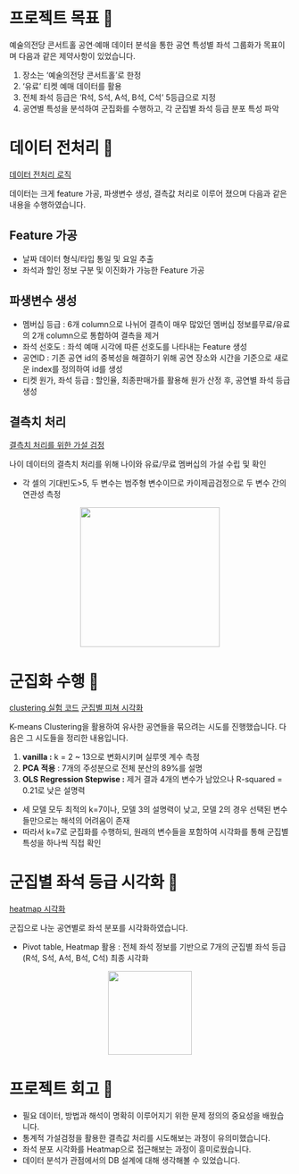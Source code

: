 # 프로젝트 목표 📌

예술의전당 콘서트홀 공연·예매 데이터 분석을 통한 공연 특성별 좌석 그룹화가 목표이며 다음과 같은 제약사항이 있었습니다.

1. 장소는 ‘예술의전당 콘서트홀’로 한정
2. ‘유료’ 티켓 예매 데이터를 활용
3. 전체 좌석 등급은 ‘R석, S석, A석, B석, C석’ 5등급으로 지정
4. 공연별 특성을 분석하여 군집화를 수행하고, 각 군집별 좌석 등급 분포 특성 파악

# 데이터 전처리 📌
[데이터 전처리 로직](https://github.com/Team-HandL/SAC/blob/main/basic.ipynb)

데이터는 크게 feature 가공, 파생변수 생성, 결측값 처리로 이루어 졌으며 다음과 같은 내용을 수행하였습니다.  

## Feature 가공

- 날짜 데이터 형식/타입 통일 및 요일 추출
- 좌석과 할인 정보 구분 및 이진화가 가능한 Feature 가공

## 파생변수 생성

- 멤버십 등급 : 6개 column으로 나뉘어 결측이 매우 많았던 멤버십 정보를무료/유료의 2개 column으로 통합하여 결측을 제거
- 좌석 선호도 : 좌석 예매 시각에 따른 선호도를 나타내는 Feature 생성
- 공연ID : 기존 공연 id의 중복성을 해결하기 위해 공연 장소와 시간을 기준으로  새로운 index를 정의하여 id를 생성
- 티켓 원가, 좌석 등급 : 할인율, 최종판매가를 활용해 원가 산정 후, 공연별 좌석 등급 생성

## 결측치 처리

[결측치 처리를 위한 가설 검정](https://github.com/Team-HandL/SAC/blob/main/EDA.ipynb)

나이 데이터의 결측치 처리를 위해 나이와 유료/무료 멤버십의  가설 수립 및 확인
- 각 셀의 기대빈도>5, 두 변수는 범주형 변수이므로 카이제곱검정으로 두 변수 간의 연관성 측정

<p align='center'><img src="https://github.com/Team-HandL/SAC/assets/77615059/e54fa56f-36e3-4e9e-b164-006ff13451f5" height=250></p>

# 군집화 수행 📌

[clustering 실험 코드](https://github.com/Team-HandL/SAC/blob/main/02_ML_Modeling.ipynb)
[군집별 피쳐 시각화](https://github.com/Team-HandL/SAC/blob/main/03_Data_Analysis.ipynb)
  
K-means Clustering을 활용하여 유사한 공연들을 묶으려는 시도를 진행했습니다. 다음은 그 시도들을 정리한 내용입니다.

1. **vanilla :** k = 2 ~ 13으로 변화시키며 실루엣 계수 측정
2. **PCA 적용** : 7개의 주성분으로 전체 분산의 89%를 설명
3. **OLS** **Regression Stepwise :** 제거 결과 4개의 변수가 남았으나 R-squared = 0.21로 낮은 설명력

- 세 모델 모두 최적의 k=7이나, 모델 3의 설명력이 낮고, 모델 2의 경우 선택된 변수들만으로는 해석의 어려움이 존재
- 따라서 k=7로 군집화를 수행하되, 원래의 변수들을 포함하여 시각화를 통해 군집별 특성을 하나씩 직접 확인

# 군집별 좌석 등급 시각화 📌

[heatmap 시각화](https://github.com/Team-HandL/SAC/blob/main/05_Cluster_Visualization.ipynb)

군집으로 나눈 공연별로 좌석 분포를 시각화하였습니다.  

- Pivot table, Heatmap 활용 : 전체 좌석 정보를 기반으로 7개의 군집별 좌석 등급(R석, S석, A석, B석, C석) 최종 시각화
<p align='center'><img src="https://github.com/Team-HandL/SAC/assets/77615059/eadb5233-374e-4cbc-8259-b40dba8488dc" height=150></p>

# 프로젝트 회고 📌

- 필요 데이터, 방법과 해석이 명확히 이루어지기 위한 문제 정의의 중요성을 배웠습니다.
- 통계적 가설검정을 활용한 결측값 처리를 시도해보는 과정이 유의미했습니다.
- 좌석 분포 시각화를 Heatmap으로 접근해보는 과정이 흥미로웠습니다.
- 데이터 분석가 관점에서의 DB 설계에 대해 생각해볼 수 있었습니다.
